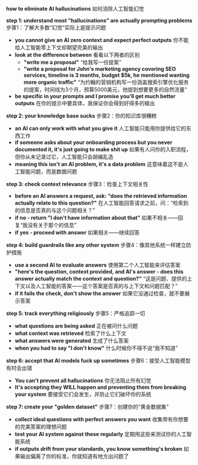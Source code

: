 **how to eliminate AI hallucinations**
如何消除人工智能幻觉

**step 1: understand most "hallucinations" are actually prompting problems**
步骤1：了解大多数“幻觉”实际上是提示问题
- **you cannot give an AI zero context and expect perfect outputs**
你不能给人工智能零上下文却期望完美的输出
- **look at the difference between**
看看以下两者的区别
    - **"write me a proposal"**
“给我写一份提案”
    - **"write a proposal for John's marketing agency covering SEO services, timeline is 3 months, budget $5k, he mentioned wanting more organic traffic"**
“为约翰的营销机构写一份涵盖搜索引擎优化服务的提案，时间线为3个月，预算5000美元，他提到想要更多的自然流量”
- **be specific in your prompts and I promise you'll get much better outputs**
在你的提示中要具体，我保证你会得到好得多的输出

**step 2: your knowledge base sucks**
步骤2：你的知识库很糟糕
- **an AI can only work with what you give it**
人工智能只能用你提供给它的东西工作
- **if someone asks about your onboarding process but you never documented it, it's just going to make shit up**
如果有人问你的入职流程，但你从未记录过它，人工智能只会胡编乱造
- **meaning this isn't an AI problem, it's a data problem**
这意味着这不是人工智能问题，而是数据问题

**step 3: check context relevance**
步骤3：检查上下文相关性
- **before an AI answers a request, ask: "does the retrieved information actually relate to this question?"**
在人工智能回答请求之前，问：“检索到的信息是否真的与这个问题相关？”
- **if no - return "I don't have information about that"**
如果不相关——回复“我没有关于那个的信息”
- **if yes - proceed with answer**
如果相关——继续回答

**step 4: build guardrails like any other system**
步骤4：像其他系统一样建立防护措施
- **use a second AI to evaluate answers**
使用第二个人工智能来评估答案
- **"here's the question, context provided, and AI's answer - does this answer actually match the context and question?"**
“这是问题、提供的上下文以及人工智能的答案——这个答案是否真的与上下文和问题匹配？”
- **if it fails the check, don't show the answer**
如果它没通过检查，就不要展示答案

**step 5: track everything religiously**
步骤5：严格追踪一切
- **what questions are being asked**
正在被问什么问题
- **what context was retrieved**
检索了什么上下文
- **what answers were generated**
生成了什么答案
- **when you had to say "I don't know"**
什么时候你不得不说“我不知道”

**step 6: accept that AI models fuck up sometimes**
步骤6：接受人工智能模型有时会出错
- **You can't prevent all hallucinations**
你无法阻止所有幻觉
- **It's accepting they WILL happen and preventing them from breaking your system**
要接受它们会发生，并防止它们破坏你的系统

**step 7: create your "golden dataset"**
步骤7：创建你的“黄金数据集”
- **collect ideal questions with perfect answers you want**
收集带有你想要的完美答案的理想问题
- **test your AI system against these regularly**
定期用这些来测试你的人工智能系统
- **if outputs drift from your standards, you know something's broken**
如果输出偏离了你的标准，你就知道有地方出问题了
